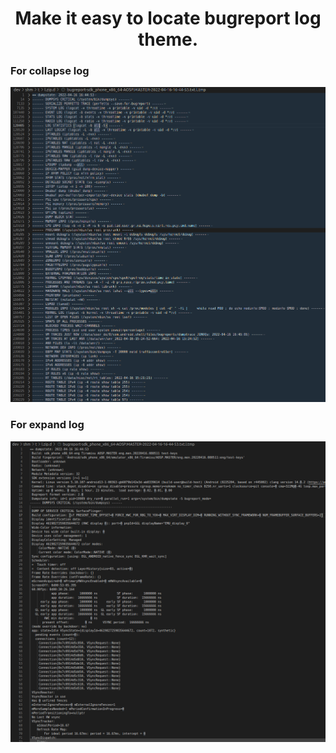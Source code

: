 #  <center> Make it easy to locate bugreport log theme. </center>

### For collapse log
![image info](pic/collapse.bugreport.png)

### For expand log
![image info](pic/expand.bugreport.png)